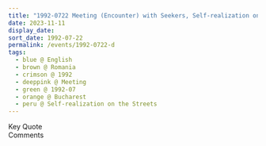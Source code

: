 ```yaml
---
title: "1992-0722 Meeting (Encounter) with Seekers, Self-realization on the Streets, at the end of the Shopping Afternoon, Bucharest, Romania"
date: 2023-11-11
display_date: 
sort_date: 1992-07-22
permalink: /events/1992-0722-d
tags:
  - blue @ English
  - brown @ Romania
  - crimson @ 1992
  - deeppink @ Meeting 
  - green @ 1992-07
  - orange @ Bucharest
  - peru @ Self-realization on the Streets
---
```


<wave-list>
  <list-title color="green" width="75">Key Quote</list-title>
  <list-item color="BlanchedAlmond"  width="200"></list-item>
  <list-item color="Lavender"></list-item>
  <list-item color="BlanchedAlmond"></list-item>
</wave-list>

<br>

<wave-list>
  <list-title color="green" width="75">Comments</list-title>
  <list-item color="BlanchedAlmond"  width="200"></list-item>
  <list-item color="Lavender"></list-item>
  <list-item color="BlanchedAlmond"></list-item>
</wave-list>